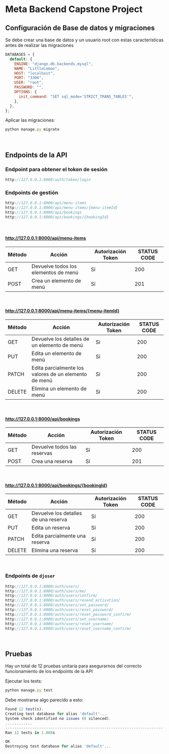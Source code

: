 # Meta Backend Capstone Project

## Configuración de Base de datos y migraciones

Se debe crear una base de datos y un usuario root con estas características antes de realizar las migraciones

```jsx
DATABASES = {
  default: {
    ENGINE: "django.db.backends.mysql",
    NAME: "LittleLemon",
    HOST: "localhost",
    PORT: "3306",
    USER: "root",
    PASSWORD: "",
    OPTIONS: {
      init_command: "SET sql_mode='STRICT_TRANS_TABLES'",
    },
  },
};
```

Aplicar las migraciones:

```jsx
python manage.py migrate
```

<br>

## Endpoints de la API

### Endpoint para obtener el token de sesión

```jsx
http://127.0.0.1:8000/auth/token/login
```

### Endpoints de gestión

```jsx
http://127.0.0.1:8000/api/menu-items
http://127.0.0.1:8000/api/menu-items/{menu-itemId}
http://127.0.0.1:8000/api/bookings
http://127.0.0.1:8000/api/bookings/{bookingId}
```

<br>

#### http://127.0.0.1:8000/api/menu-items

| Método | Acción                               | Autorización Token | STATUS CODE |
| ------ | ------------------------------------ | ------------------ | ----------- |
| GET    | Devuelve todos los elementos de menú | Sí                 | 200         |
| POST   | Crea un elemento de menú             | Sí                 | 201         |

<br>

#### http://127.0.0.1:8000/api/menu-items/{menu-itemId}

| Método | Acción                                                | Autorización Token | STATUS CODE |
| ------ | ----------------------------------------------------- | ------------------ | ----------- |
| GET    | Devuelve los detalles de un elemento de menú          | Sí                 | 200         |
| PUT    | Edita un elemento de menú                             | Sí                 | 200         |
| PATCH  | Edita parcialmente los valores de un elemento de menú | Sí                 | 200         |
| DELETE | Elimina un elemento de menú                           | Sí                 | 200         |

<br>

#### http://127.0.0.1:8000/api/bookings

| Método | Acción                      | Autorización Token | STATUS CODE |
| ------ | --------------------------- | ------------------ | ----------- |
| GET    | Devuelve todos las reservas | Sí                 | 200         |
| POST   | Crea una reserva            | Sí                 | 201         |

<br>

#### http://127.0.0.1:8000/api/bookings/{bookingId}

| Método | Acción                               | Autorización Token | STATUS CODE |
| ------ | ------------------------------------ | ------------------ | ----------- |
| GET    | Devuelve los detalles de una reserva | Sí                 | 200         |
| PUT    | Edita un reserva                     | Sí                 | 200         |
| PATCH  | Edita parcialmente una reserva       | Sí                 | 200         |
| DELETE | Elimina una reserva                  | Sí                 | 200         |

<br>

### Endpoints de `djoser`

```jsx
http://127.0.0.1:8000/auth/users/
http://127.0.0.1:8000/auth/users/me/
http://127.0.0.1:8000/auth/users/confirm/
http://127.0.0.1:8000/auth/users/resend_activation/
http://127.0.0.1:8000/auth/users/set_password/
http://127.0.0.1:8000/auth/users/reset_password/
http://127.0.0.1:8000/auth/users/reset_password_confirm/
http://127.0.0.1:8000/auth/users/set_username/
http://127.0.0.1:8000/auth/users/reset_username/
http://127.0.0.1:8000/auth/users/reset_username_confirm/
```

<br>

## Pruebas

Hay un total de 12 pruebas unitaria para asegurarnos del correcto funcionamiento de los endpoints de la API

Ejecutar los tests:

```jsx
python manage.py test
```

Debe mostrarse algo parecido a esto:

```jsx
Found 12 test(s).
Creating test database for alias 'default'...
System check identified no issues (0 silenced).
............
----------------------------------------------------------------------
Ran 12 tests in 1.808s

OK
Destroying test database for alias 'default'...
```

<br>
